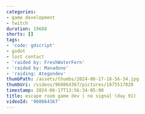 ```yaml
---
categories:
- game development
- twitch
duration: 19688
shorts: []
tags:
- 'code: gdscript'
- godot
- lost contact
- 'raided by: FreshWaterFern'
- 'raided by: Manadono'
- 'raiding: Ategondev'
thumbPath: /assets/thumbs/2024-06-17-18-56-34.jpg
thumbUri: /videos/960864367/pictures/1875517020
timestamp: 2024-06-17T13:56:34-05:00
title: escape room game dev | no signal (day 91)
videoId: '960864367'
---
```

